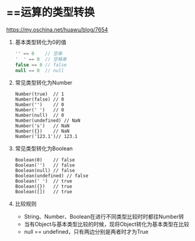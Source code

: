 # ==运算的类型转换 

https://my.oschina.net/huawu/blog/7654

1. 基本类型转化为0的值

   ```js
   '' == 0    // 空串
   '  ' == 0  // 空格串
   false == 0 // false
   null == 0  // null
   ```
   
2. 常见类型转化为Number
   
   ```
   Number(true)  // 1
   Number(false) // 0
   Number('')    // 0
   Number(' ')   // 0
   Number(null)  // 0
   Number(undefined) // NaN
   Number('s')   // NaN
   Number({})    // NaN
   Number('123.1')// 123.1
   ```
   
3. 常见类型转化为Boolean

   ```
   Boolean(0)    // false
   Boolean('')   // false
   Boolean(null) // false
   Boolean(undefined) // false
   Boolean(' ')  // true
   Boolean({})   // true
   Boolean([])   // true
   ```

   

4. 比较规则

   - String、Number、Boolean在进行不同类型比较时时都往Number转
   - 当有Object与基本类型比较的时候，现将Object转化为基本类型在比较
   - null == undefined，只有两边分别是两者时才为True